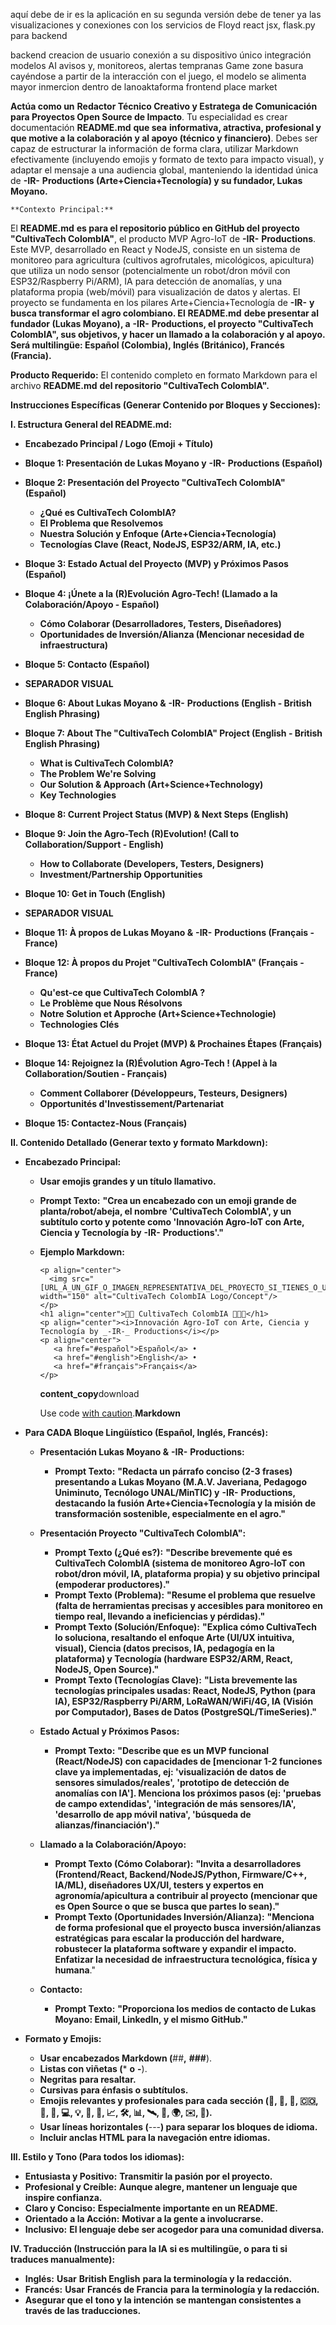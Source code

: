 aquí debe de ir es la aplicación en su segunda versión 
debe de tener ya las visualizaciones y conexiones con los servicios de Floyd
react jsx, flask.py para backend

backend 
  creacion de usuario
     conexión a su dispositivo único
     integración modelos AI 
        avisos y, monitoreos, alertas tempranas
     Game zone
        basura cayéndose 
           a partir de la interacción con el juego, el modelo se alimenta
               mayor inmercion dentro de lanoaktaforma
frontend
    place market
    
  
  
  
  
  
  
  
  **Actúa como un** **Redactor Técnico Creativo y Estratega de Comunicación para Proyectos Open Source de Impacto**. Tu especialidad es crear documentación **README.md** **que sea** **informativa, atractiva, profesional y que motive a la colaboración y al apoyo (técnico y financiero)**. Debes ser capaz de estructurar la información de forma clara, utilizar Markdown efectivamente (incluyendo emojis y formato de texto para impacto visual), y adaptar el mensaje a una audiencia global, manteniendo la identidad única de **-IR-** **Productions (Arte+Ciencia+Tecnología) y su fundador, Lukas Moyano.**

    **Contexto Principal:**
El **README.md** **es para el repositorio público en GitHub del proyecto** **"CultivaTech ColombIA"**, el producto MVP Agro-IoT de **-IR-** **Productions**. Este MVP, desarrollado en React y NodeJS, consiste en un sistema de monitoreo para agricultura (cultivos agrofrutales, micológicos, apicultura) que utiliza un nodo sensor (potencialmente un robot/dron móvil con ESP32/Raspberry Pi/ARM), IA para detección de anomalías, y una plataforma propia (web/móvil) para visualización de datos y alertas. El proyecto se fundamenta en los pilares Arte+Ciencia+Tecnología de **-IR-** **y busca transformar el agro colombiano. El** **README.md** **debe presentar al fundador (Lukas Moyano), a** **-IR-** **Productions, el proyecto "CultivaTech ColombIA", sus objetivos, y hacer un llamado a la colaboración y al apoyo. Será multilingüe: Español (Colombia), Inglés (Británico), Francés (Francia).**

  **Producto Requerido:**
El contenido completo en formato Markdown para el archivo **README.md** **del repositorio "CultivaTech ColombIA".**

**Instrucciones Específicas (Generar Contenido por Bloques y Secciones):**

**I. Estructura General del README.md:**

* **Encabezado Principal / Logo (Emoji + Título)**
* **Bloque 1: Presentación de Lukas Moyano y** **-IR-** **Productions (Español)**
* **Bloque 2: Presentación del Proyecto "CultivaTech ColombIA" (Español)**

  * **¿Qué es CultivaTech ColombIA?**
  * **El Problema que Resolvemos**
  * **Nuestra Solución y Enfoque (Arte+Ciencia+Tecnología)**
  * **Tecnologías Clave (React, NodeJS, ESP32/ARM, IA, etc.)**
* **Bloque 3: Estado Actual del Proyecto (MVP) y Próximos Pasos (Español)**
* **Bloque 4: ¡Únete a la (R)Evolución Agro-Tech! (Llamado a la Colaboración/Apoyo - Español)**

  * **Cómo Colaborar (Desarrolladores, Testers, Diseñadores)**
  * **Oportunidades de Inversión/Alianza (Mencionar necesidad de infraestructura)**
* **Bloque 5: Contacto (Español)**
* **SEPARADOR VISUAL**
* **Bloque 6: About Lukas Moyano &** **-IR-** **Productions (English - British English Phrasing)**
* **Bloque 7: About The "CultivaTech ColombIA" Project (English - British English Phrasing)**

  * **What is CultivaTech ColombIA?**
  * **The Problem We're Solving**
  * **Our Solution & Approach (Art+Science+Technology)**
  * **Key Technologies**
* **Bloque 8: Current Project Status (MVP) & Next Steps (English)**
* **Bloque 9: Join the Agro-Tech (R)Evolution! (Call to Collaboration/Support - English)**

  * **How to Collaborate (Developers, Testers, Designers)**
  * **Investment/Partnership Opportunities**
* **Bloque 10: Get in Touch (English)**
* **SEPARADOR VISUAL**
* **Bloque 11: À propos de Lukas Moyano &** **-IR-** **Productions (Français - France)**
* **Bloque 12: À propos du Projet "CultivaTech ColombIA" (Français - France)**

  * **Qu'est-ce que CultivaTech ColombIA ?**
  * **Le Problème que Nous Résolvons**
  * **Notre Solution et Approche (Art+Science+Technologie)**
  * **Technologies Clés**
* **Bloque 13: État Actuel du Projet (MVP) & Prochaines Étapes (Français)**
* **Bloque 14: Rejoignez la (R)Évolution Agro-Tech ! (Appel à la Collaboration/Soutien - Français)**

  * **Comment Collaborer (Développeurs, Testeurs, Designers)**
  * **Opportunités d'Investissement/Partenariat**
* **Bloque 15: Contactez-Nous (Français)**

**II. Contenido Detallado (Generar texto y formato Markdown):**

* **Encabezado Principal:**

  * **Usar emojis grandes y un título llamativo.**
  * **Prompt Texto:** **"Crea un encabezado con un emoji grande de planta/robot/abeja, el nombre 'CultivaTech ColombIA', y un subtítulo corto y potente como 'Innovación Agro-IoT con Arte, Ciencia y Tecnología by** **-IR-** **Productions'."**
  * **Ejemplo Markdown:**

    ```
    <p align="center">
      <img src="[URL_A_UN_GIF_O_IMAGEN_REPRESENTATIVA_DEL_PROYECTO_SI_TIENES_O_UN_EMOJI_GRANDE_TEXTUAL]" width="150" alt="CultivaTech ColombIA Logo/Concept"/>
    </p>
    <h1 align="center">🌱🤖 CultivaTech ColombIA 🐝🇨🇴</h1>
    <p align="center"><i>Innovación Agro-IoT con Arte, Ciencia y Tecnología by _-IR-_ Productions</i></p>
    <p align="center">
       <a href="#español">Español</a> • 
       <a href="#english">English</a> • 
       <a href="#français">Français</a>
    </p>
    ```

    **content_copy**download

    Use code [with caution](https://support.google.com/legal/answer/13505487).**Markdown**
* **Para CADA Bloque Lingüístico (Español, Inglés, Francés):**

  * **Presentación Lukas Moyano &** **-IR-** **Productions:**

    * **Prompt Texto:** **"Redacta un párrafo conciso (2-3 frases) presentando a Lukas Moyano (M.A.V. Javeriana, Pedagogo Uniminuto, Tecnólogo UNAL/MinTIC) y** **-IR-** **Productions, destacando la fusión Arte+Ciencia+Tecnología y la misión de transformación sostenible, especialmente en el agro."**
  * **Presentación Proyecto "CultivaTech ColombIA":**

    * **Prompt Texto (¿Qué es?):** **"Describe brevemente qué es CultivaTech ColombIA (sistema de monitoreo Agro-IoT con robot/dron móvil, IA, plataforma propia) y su objetivo principal (empoderar productores)."**
    * **Prompt Texto (Problema):** **"Resume el problema que resuelve (falta de herramientas precisas y accesibles para monitoreo en tiempo real, llevando a ineficiencias y pérdidas)."**
    * **Prompt Texto (Solución/Enfoque):** **"Explica cómo CultivaTech lo soluciona, resaltando el enfoque Arte (UI/UX intuitiva, visual), Ciencia (datos precisos, IA, pedagogía en la plataforma) y Tecnología (hardware ESP32/ARM, React, NodeJS, Open Source)."**
    * **Prompt Texto (Tecnologías Clave):** **"Lista brevemente las tecnologías principales usadas: React, NodeJS, Python (para IA), ESP32/Raspberry Pi/ARM, LoRaWAN/WiFi/4G, IA (Visión por Computador), Bases de Datos (PostgreSQL/TimeSeries)."**
  * **Estado Actual y Próximos Pasos:**

    * **Prompt Texto:** **"Describe que es un MVP funcional (React/NodeJS) con capacidades de [mencionar 1-2 funciones clave ya implementadas, ej: 'visualización de datos de sensores simulados/reales', 'prototipo de detección de anomalías con IA']. Menciona los próximos pasos (ej: 'pruebas de campo extendidas', 'integración de más sensores/IA', 'desarrollo de app móvil nativa', 'búsqueda de alianzas/financiación')."**
  * **Llamado a la Colaboración/Apoyo:**

    * **Prompt Texto (Cómo Colaborar):** **"Invita a desarrolladores (Frontend/React, Backend/NodeJS/Python, Firmware/C++, IA/ML), diseñadores UX/UI, testers y expertos en agronomía/apicultura a contribuir al proyecto (mencionar que es Open Source o que se busca que partes lo sean)."**
    * **Prompt Texto (Oportunidades Inversión/Alianza):** **"Menciona de forma profesional que el proyecto busca** **inversión/alianzas estratégicas** **para escalar la producción del hardware, robustecer la plataforma software y expandir el impacto. Enfatizar la necesidad de** **infraestructura tecnológica, física y humana**."
  * **Contacto:**

    * **Prompt Texto:** **"Proporciona los medios de contacto de Lukas Moyano: Email, LinkedIn, y el mismo GitHub."**
* **Formato y Emojis:**

  * **Usar encabezados Markdown (**##**,** **###**).
  * **Listas con viñetas (*** **o** **-**).
  * **Negritas** **para resaltar.**
  * **Cursivas** **para énfasis o subtítulos.**
  * **Emojis relevantes y profesionales para cada sección (🌱, 🤖, 🐝, 🇨🇴, 🎨, 🔬, 💻, 💡, 🚀, 🤝, 📈, 🛠️, 📊, 🛰️, 🧠, 🌍, ✉️, 🔗).**
  * **Usar líneas horizontales (**---**) para separar los bloques de idioma.**
  * **Incluir anclas HTML para la navegación entre idiomas.**

**III. Estilo y Tono (Para todos los idiomas):**

* **Entusiasta y Positivo:** **Transmitir la pasión por el proyecto.**
* **Profesional y Creíble:** **Aunque alegre, mantener un lenguaje que inspire confianza.**
* **Claro y Conciso:** **Especialmente importante en un README.**
* **Orientado a la Acción:** **Motivar a la gente a involucrarse.**
* **Inclusivo:** **El lenguaje debe ser acogedor para una comunidad diversa.**

**IV. Traducción (Instrucción para la IA si es multilingüe, o para ti si traduces manualmente):**

* **Inglés:** **Usar** **British English** **para la terminología y la redacción.**
* **Francés:** **Usar** **Francés de Francia** **para la terminología y la redacción.**
* **Asegurar que el** **tono y la intención** **se mantengan consistentes a través de las traducciones.**
